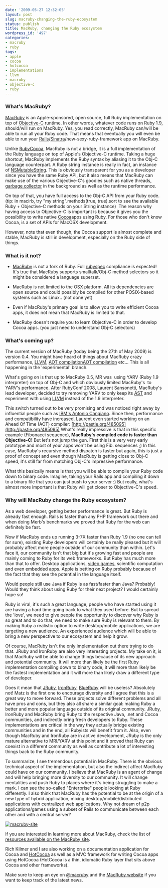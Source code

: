 ```yaml
---
date: '2009-05-27 12:32:05'
layout: post
slug: macruby-changing-the-ruby-ecosystem
status: publish
title: MacRuby, changing the Ruby ecosystem
wordpress_id: '497'
categories:
- macruby
- ruby
tags:
- apple
- cocoa
- hotcocoa
- implementations
- llvm
- macruby
- objective-c
- ruby
---
```


### What's MacRuby?


[MacRuby](http://www.macruby.org/) is an Apple-sponsored, open source, full Ruby implementation on top of [Objective-C](http://en.wikipedia.org/wiki/Objective-C) runtime. In other words, whatever code runs on Ruby 1.9, should/will run on MacRuby. Yes, you read correctly, MacRuby can/will be able to run all your Ruby code. That means that eventually you will even be able to run your [Rails](http://en.wikipedia.org/wiki/Ruby%20on%20Rails)/[Sinatra](http://en.wikipedia.org/wiki/Sinatra%20%28software%29)/new-sexy-ruby-framework app on MacRuby.

Unlike [RubyCocoa](http://en.wikipedia.org/wiki/RubyCocoa), MacRuby is not a bridge, it is a full implementation of the Ruby language on top of Apple's Objective-C runtime. Taking a huge shortcut, MacRuby implements the Ruby syntax by aliasing it to the Obj-C language counterpart. A Ruby string instance is really in fact, an instance of [NSMutableString](http://developer.apple.com/documentation/Cocoa/Reference/Foundation/Classes/NSMutableString_Class/Reference/Reference.html). This is obviously transparent for you as a developer since you have the same Ruby API, but it also means that MacRuby can make use of the various Objective-C's goodies such as native threads, [ garbage collector](http://en.wikipedia.org/wiki/Objective-c#Garbage_collection) in the background as well as the runtime performance.

On top of that, you have full access to the Obj-C API from your Ruby code. (tip: in macirb, try "my string".methods(true, true).sort to see the available Ruby + Objective-C methods on your String instance)  The reason why having access to Objective-C is important is because it gives you the possibility to write native [Cocoa](http://en.wikipedia.org/wiki/Cocoa%20%28API%29)apps using Ruby. For those who don't know Cocoa, is a set of APIs for MacOSX development.

However, note that even though, the Cocoa support is almost complete and stable, MacRuby is still in development, especially on the Ruby side of things.


### What is it not?





	
  * [MacRuby](http://www.macruby.org/) is not a fork of Ruby. Full [rubyspec](http://rubyspec.org/) compliance is expected! It's true that MacRuby supports smalltalk/Obj-C method selectors so it might be considered a language superset.

	
  * MacRuby is not limited to the OSX platform. All its dependencies are open source and could possibly be compiled for other POSIX-based systems such as Linux.. (not done yet)

	
  * Even if MacRuby's primary goal is to allow you to write efficient Cocoa apps, it does not mean that MacRuby is limited to that.

	
  * MacRuby doesn't require you to learn Objective-C in order to develop Cocoa apps. (you just need to understand Obj-C selectors)




### What's coming up?


The current version of MacRuby (today being the 27th of May 2009) is version 0.4. You might have heard of things about MacRuby crazy performance, [LLVM](http://en.wikipedia.org/wiki/Low%20Level%20Virtual%20Machine), [AOT compilation](http://en.wikipedia.org/wiki/AOT%20compiler)[AOT compilation](http://en.wikipedia.org/wiki/AOT%20compiler) etc... This is all happening in the 'experimental' branch.

What's going on is that up to MacRuby 0.5, MR was  using YARV (Ruby 1.9 interpreter) on top of Obj-C and which obviously limited MacRuby's  to YARV's performance. After RubyConf 2008, Laurent Sansonetti, MacRuby's lead developer, decided to try removing YARV to only keep its [AST](http://en.wikipedia.org/wiki/Abstract_syntax_tree) and experiment with using [LLVM](http://en.wikipedia.org/wiki/Llvm) instead of the 1.9 interpreter.

This switch turned out to be very promising and was noticed right away by influential people such as [IBM's Antonio Cangiano](http://antoniocangiano.com/2009/03/29/why-macruby-matters/). Since then, performance and compatibility have increased. Laurent even started working on an Ahead Of Time (AOT) compiler: [http://pastie.org/485095](http://pastie.org/485095) What's really impressive is that in this specific example (Fibonacci sequence), **MacRuby's compiled code is faster than Objective-C!** But let's not jump the gun. First this is a very very early prototype and most of your apps won't be using Fib. sequences ;) In this case, MacRuby's recursive method dispatch is faster but again, this is just a proof of concept and even though MacRuby is getting close to Obj-C speed, it's still far from matching Obj-C's impressive performance.

What this basically means is that you will be able to compile your Ruby code down to binary code. Imagine, taking your Rails app and compiling it down to a binary file that you can just push to your server :) But really, what's almost more important is that Ruby will get closer to Objective-C's speed.


### Why will MacRuby change the Ruby ecosystem?


As a web developer, getting better performance is great. But Ruby is already fast enough. Rails is faster than any PHP framework out there and when doing Merb's benchmarks we proved that Ruby for the web can definitely be fast.

Now if MacRuby ends up running 3-7X faster than Ruby 1.9 (no one can tell for sure), existing Ruby developers will certainly be really pleased but it will probably affect more people outside of our community than within. Let's face it, our community isn't that big but it's growing fast and people are mainly coming to Ruby for its web frameworks. But Ruby has much more than that to offer. Desktop applications, [video games](http://www.railsenvy.com/2009/5/11/rubystein-ruby-meets-wolfenstein), scientific computation and even embedded apps. Apple is betting on Ruby probably because of the fact that they see the potential in the language itself.

Would people still use Java if Ruby is as fast/faster than Java? Probably! Would they think about using Ruby for their next project? I would certainly hope so!

Ruby is viral, it's such a great language, people who have started using it are having a hard time going back to what they used before. But to spread the 'love', we need to give people the opportunity to discover why Ruby is so great and to do that, we need to make sure Ruby is relevant to them. By making Ruby a realistic option to write desktop/mobile applications, we are targeting a new audience. An experienced audience which will be able to bring a new perspective to our ecosystem and help it grow.

Of course, MacRuby isn't the only implementation out there trying to do that. JRuby and IronRuby are also very interesting projects. My take on it, is that MacRuby will be able to change things because of its new approach and potential community. It will more than likely be the first Ruby implementation compiling down to binary code, it will more than likely be the fastest implementation and it will more than likely draw a different type of developer.

Does it mean that [JRuby](http://jruby.codehaus.org/), [IronRuby](http://www.ironruby.net/), [BlueRuby](http://www.infoq.com/news/2009/04/ruby-on-sap) will be useless? Absolutely not! Matz is the first one to encourage diversity and I agree that this is a great way to move forward. These projects solve different problems and all have pros and cons, but they also all share a similar goal: making Ruby a better and more popular language outside of its original community. JRuby, IronRuby and MacRuby bring Ruby to the respective Java, .net and Cocoa communities, and indirectly bring fresh developers to Ruby. These implementations are critical in the way they actually bridge existing communities and in the end, all Rubyists will benefit from it. Also, even though MacRuby and IronRuby are in active development, JRuby is the only mature alternative to MRI/YARV at this point and it proved that Ruby can coexist in a different community as well as contribute a lot of interesting things back to the Ruby community.

To summarize, I see tremendous potential in MacRuby. There is the obvious technical aspect of the implementation, but also the indirect affect MacRuby could have on our community. I believe that MacRuby is an agent of change and will help bringing more diversity to our community. It will change mentalities and push Ruby to places where it's being struggling to make a mark. I can see the so-called "Enterprise" people looking at Ruby differently. I also think that MacRuby has the potential to be at the origin of a new type of hybrid application, mixing desktop/mobile/distributed applications with centralized web applications. Why not dream of p2p applications/games using a subset of Rails to communicate between each other and with a central server?

[![macruby-site](http://merbist.com/wp-content/uploads/2009/05/macruby-site.jpg)](http://macruby.org)

If you are interested in learning more about MacRuby, check the list of [resources available on the MacRuby site](http://www.macruby.org/documentation.html).

Rich Kilmer and I are also working on a documentation application for Cocoa and [HotCocoa](http://www.macruby.org/hotcocoa.html) as well as a MVC framework for writing Cocoa apps using HotCocoa (HotCocoa is a thin, idiomatic Ruby layer that sits above Cocoa and other frameworks).

Make sure to keep an eye on [@macruby](http://twitter.com/macruby) and the [MacRuby website](http://macruby.org) if you want to keep track of the latest news.
